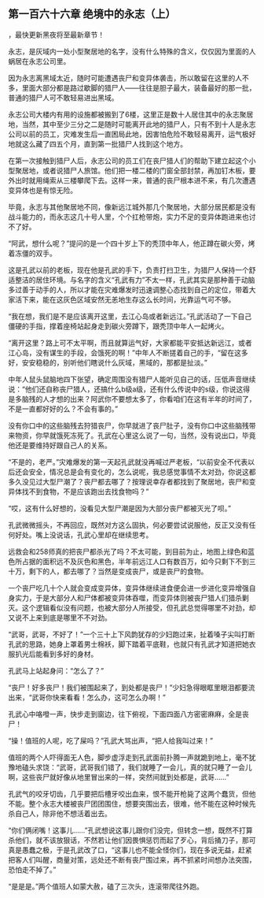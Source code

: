## 第一百六十六章 绝境中的永志（上）
，最快更新黑夜将至最新章节！

永志，是灰域内一处小型聚居地的名字，没有什么特殊的含义，仅仅因为里面的人蜗居在永志公司里。

因为永志离黑域太近，随时可能遭遇丧尸和变异体袭击，所以敢留在这里的人不多，里面大部分都是路过歇脚的猎尸人――往往是胆子最大，装备最好的那一批，普通的猎尸人可不敢轻易进出黑域。

永志公司大楼内有用的设施都被搬到了6楼，这里正是数十人居住其中的永志聚居地，当然，其中至少三分之二是随时可能离开此地的猎尸人，只有不到十人是永志公司以前的员工，灾难发生后一直困局此地，因害怕危险不敢轻易离开，运气极好地就这么藏了四五个月，直到第一批猎尸人找到这个地方。

在第一次接触到猎尸人后，永志公司的员工们在丧尸猎人们的帮助下建立起这个小型聚居地，或者说猎尸人旅馆。他们把一楼二楼的门窗全部封禁，再加钉木板，要外出时就用绳索从三楼攀爬下去。这样一来，普通的丧尸根本进不来，有几次遭遇变异体也是有惊无险。

毕竟，永志与其他聚居地不同，像新远江城外那几个聚居地，大部分居民都是没有战斗能力的，而永志这几十号人里，个个扛枪带炮，实力不足的变异体跑进来也讨不了好。

“阿武，想什么呢？”提问的是一个四十岁上下的秃顶中年人，他正蹲在碳火旁，烤着冻僵的双手。

这是孔武以前的老板，现在他是孔武的手下，负责打扫卫生，为猎尸人保持一个舒适整洁的居住环境。与名字的含义“孔武有力”不太一样，孔武其实是那种善于动脑多过善于动手的人，所以才能在灾难爆发时迅速调整心态找到自己的定位，带着大家活下来，能在这灰色区域安然无恙地生存这么长时间，光靠运气可不够。

“我在想，我们是不是应该离开这里，去江心岛或者新远江。”孔武活动了一下自己僵硬的手指，撑着座椅站起身走到碳火旁蹲下，跟秃顶中年人一起烤火。

“离开这里？路上可不太平啊，而且就算运气好，大家都能平安抵达新远江，或者江心岛，没有谋生的手段，会饿死的啊！”中年人不断搓着自己的手，“留在这多好，安安稳稳的，别听他们瞎说什么灰域，黑域的，那都是扯淡。”

中年人鼠头鼠脑地四下张望，确定周围没有猎尸人能听见自己的话，压低声音继续说：“他们还自称丧尸猎人，还搞什么b级a级，还有什么传说中的s级，你说这得是多脑残的人才想的出来？阿武你不要想太多了，你看咱们在这有半年的时间了，不是一直都好好的么？不会有事的。”

没有你口中的这些脑残去狩猎丧尸，你早就进了丧尸肚子，没有你口中这些脑残带来物资，你早就饿死冻死了。孔武在心里这么说了一句，当然，没有说出口，毕竟他还是要维持好跟自己人的关系。

“不是的，老严。”灾难爆发的第一天起孔武就没再喊过严老板，“以前安全不代表以后还会安全，情况总是会有变化的，怎么说呢，我总感觉事情不太对劲，你说这都多久没见过大型尸潮了？丧尸都去哪了？按理说幸存者都找到了聚居地，丧尸和变异体找不到食物，不是应该跑出去找食物吗？”

“哎，这有什么好想的，没看见大型尸潮是因为大部分丧尸都被灭光了呗。”

孔武微微摇头，不再回应，既然对方这么固执，何必要尝试说服他，反正又没有任何好处。嘴上没说话，孔武心里却在继续思考。

远救会和258师真的把丧尸都杀光了吗？不太可能，到目前为止，地图上绿色和蓝色所占据的面积远不及灰色和黑色，半年前远江人口有数百万，如今只剩下不到三十万，剩下的人，都去哪了？当然是变成丧尸，或是丧尸的食物。

一个丧尸吃几十个人就会变成变异体，变异体继续进食便会进一步进化变异增强自身实力，于是大部分人和尸体都被变异体吞噬，而变异体则被丧尸猎人们猎杀剿灭。这个逻辑看似没有问题，也被大部分人所接受，但孔武总觉得哪里不对劲，却又说不上来到底是哪里不不对劲。

“武哥，武哥，不好了！”一个三十上下风韵犹存的少妇跑过来，扯着嗓子尖叫打断孔武的思路，她身上罩着男士棉袄，脚下踏着平底鞋，也就只有孔武才知道把她衣服扒光后能看到多好的身材。

孔武马上站起身问：“怎么了？”

“丧尸！好多丧尸！我们被围起来了，到处都是丧尸！”少妇急得眼眶里眼泪都要流出来，“武哥你快来看看！怎么办，这可怎么办啊！”

孔武心中咯噔一声，快步走到窗边，往下俯视，下面四面八方密密麻麻，全是丧尸！

“操！值班的人呢，吃了屎吗？”孔武大骂出声，“把人给我叫过来！”

值班的两个人吓得面无人色，脚步虚浮走到孔武面前扑腾一声就跪到地上，毫不犹豫地磕头求饶：“武哥，武哥我们错了，我们就睡了一会儿，真的就只睡了一会儿啊，这些丧尸就好像从地里冒出来的一样，突然间就到处都是，武哥……”

孔武气的咬牙切齿，几乎要把后槽牙咬出血来，恨不能开枪毙了这两个蠢货，但他不能。整个永志大楼被丧尸团团围住，想要突围出去，很难，他不能在这种时候先杀自己人，除非他不想活着出去。

“你们俩闭嘴！这事儿……”孔武想说这事儿跟你们没完，但转念一想，既然不打算杀他们，就不该放狠话，不然若让他们因畏惧惩罚而起了歹心，背后捅刀子，那可真是愚蠢之极，于是孔武改了口，“这事儿也不能全怪你们，现在多说无益，赶紧把客人们叫醒，商量对策，远处还不断有丧尸围过来，再不抓紧时间想办法突围，恐怕走不掉了。”

“是是是。”两个值班人如蒙大赦，磕了三次头，连滚带爬往外跑。

